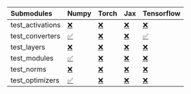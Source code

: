 | Submodules       | Numpy                                                                                                                           | Torch                                                                                                                           | Jax                                                                                                                             | Tensorflow                                                                                                                      |
|:-----------------|:--------------------------------------------------------------------------------------------------------------------------------|:--------------------------------------------------------------------------------------------------------------------------------|:--------------------------------------------------------------------------------------------------------------------------------|:--------------------------------------------------------------------------------------------------------------------------------|
| test_activations | <a href="https://github.com/unifyai/ivy/runs/7974964275?check_suite_focus=true" rel="noopener noreferrer" target="_blank">❌</a> | <a href="https://github.com/unifyai/ivy/runs/7974965852?check_suite_focus=true" rel="noopener noreferrer" target="_blank">❌</a> | <a href="https://github.com/unifyai/ivy/runs/7974967084?check_suite_focus=true" rel="noopener noreferrer" target="_blank">❌</a> | <a href="https://github.com/unifyai/ivy/runs/7974968353?check_suite_focus=true" rel="noopener noreferrer" target="_blank">❌</a> |
| test_converters  | <a href="https://github.com/unifyai/ivy/runs/7974964461?check_suite_focus=true" rel="noopener noreferrer" target="_blank">✅</a> | <a href="https://github.com/unifyai/ivy/runs/7974966106?check_suite_focus=true" rel="noopener noreferrer" target="_blank">❌</a> | <a href="https://github.com/unifyai/ivy/runs/7974967288?check_suite_focus=true" rel="noopener noreferrer" target="_blank">❌</a> | <a href="https://github.com/unifyai/ivy/runs/7974968555?check_suite_focus=true" rel="noopener noreferrer" target="_blank">✅</a> |
| test_layers      | <a href="https://github.com/unifyai/ivy/runs/7974964677?check_suite_focus=true" rel="noopener noreferrer" target="_blank">❌</a> | <a href="https://github.com/unifyai/ivy/runs/7974966351?check_suite_focus=true" rel="noopener noreferrer" target="_blank">❌</a> | <a href="https://github.com/unifyai/ivy/runs/7974967471?check_suite_focus=true" rel="noopener noreferrer" target="_blank">❌</a> | <a href="https://github.com/unifyai/ivy/runs/7974968784?check_suite_focus=true" rel="noopener noreferrer" target="_blank">❌</a> |
| test_modules     | <a href="https://github.com/unifyai/ivy/runs/7974964942?check_suite_focus=true" rel="noopener noreferrer" target="_blank">✅</a> | <a href="https://github.com/unifyai/ivy/runs/7974966521?check_suite_focus=true" rel="noopener noreferrer" target="_blank">❌</a> | <a href="https://github.com/unifyai/ivy/runs/7974967697?check_suite_focus=true" rel="noopener noreferrer" target="_blank">❌</a> | <a href="https://github.com/unifyai/ivy/runs/7974968969?check_suite_focus=true" rel="noopener noreferrer" target="_blank">❌</a> |
| test_norms       | <a href="https://github.com/unifyai/ivy/runs/7974965310?check_suite_focus=true" rel="noopener noreferrer" target="_blank">❌</a> | <a href="https://github.com/unifyai/ivy/runs/7974966734?check_suite_focus=true" rel="noopener noreferrer" target="_blank">❌</a> | <a href="https://github.com/unifyai/ivy/runs/7974967920?check_suite_focus=true" rel="noopener noreferrer" target="_blank">❌</a> | <a href="https://github.com/unifyai/ivy/runs/7974969129?check_suite_focus=true" rel="noopener noreferrer" target="_blank">❌</a> |
| test_optimizers  | <a href="https://github.com/unifyai/ivy/runs/7974965618?check_suite_focus=true" rel="noopener noreferrer" target="_blank">✅</a> | <a href="https://github.com/unifyai/ivy/runs/7974966896?check_suite_focus=true" rel="noopener noreferrer" target="_blank">❌</a> | <a href="https://github.com/unifyai/ivy/runs/7974968141?check_suite_focus=true" rel="noopener noreferrer" target="_blank">❌</a> | <a href="https://github.com/unifyai/ivy/runs/7974969315?check_suite_focus=true" rel="noopener noreferrer" target="_blank">❌</a> |